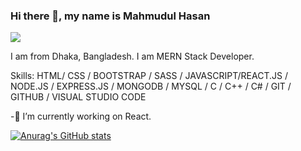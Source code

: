 ### Hi there 👋, my name is Mahmudul Hasan
![](https://arturssmirnovs.github.io/github-profile-readme-generator/images/banner.png)

I am  from Dhaka, Bangladesh. I am MERN Stack Developer.


Skills: HTML/ CSS / BOOTSTRAP / SASS / JAVASCRIPT/REACT.JS / NODE.JS / EXPRESS.JS / MONGODB  / MYSQL / C / C++ / C# / GIT / GITHUB / VISUAL STUDIO CODE

-🔭 I’m currently working on React.





[![Anurag's GitHub stats](https://github-readme-stats.vercel.app/api?username=Mahmudul-jpg)](https://github.com/anuraghazra/github-readme-stats)


